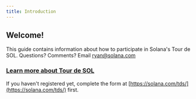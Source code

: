```yaml
---
title: Introduction
---
```


## Welcome!

This guide contains information about how to participate in Solana's Tour de SOL. Questions? Comments? Email ryan@solana.com

### [Learn more about Tour de SOL](https://solana.com/tds/)

If you haven't registered yet, complete the form at [https://solana.com/tds/](https://solana.com/tds/) first.

